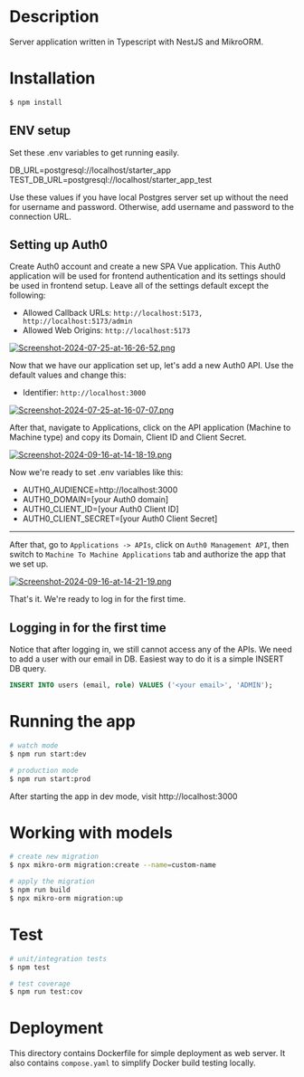 # Description

Server application written in Typescript with NestJS and MikroORM.

# Installation

```bash
$ npm install
```

## ENV setup

Set these .env variables to get running easily.

DB_URL=postgresql://localhost/starter_app
TEST_DB_URL=postgresql://localhost/starter_app_test

Use these values if you have local Postgres server set up without the need for
username and password. Otherwise, add username and password to the connection URL.

## Setting up Auth0

Create Auth0 account and create a new SPA Vue application. This Auth0 application
will be used for frontend authentication and its settings should be used in
frontend setup. Leave all of the settings default except the following:
- Allowed Callback URLs: `http://localhost:5173, http://localhost:5173/admin`
- Allowed Web Origins: `http://localhost:5173`

[![Screenshot-2024-07-25-at-16-26-52.png](https://i.postimg.cc/fTDcpFmN/Screenshot-2024-07-25-at-16-26-52.png)](https://postimg.cc/5jKQFss7)

Now that we have our application set up, let's add a new Auth0 API. Use the
default values and change this:
- Identifier: `http://localhost:3000`

[![Screenshot-2024-07-25-at-16-07-07.png](https://i.postimg.cc/gcRsf87v/Screenshot-2024-07-25-at-16-07-07.png)](https://postimg.cc/RqSwt64F)

After that, navigate to Applications, click on the API application
(Machine to Machine type) and copy its Domain, Client ID and Client Secret.

[![Screenshot-2024-09-16-at-14-18-19.png](https://i.postimg.cc/cHxGrRZt/Screenshot-2024-09-16-at-14-18-19.png)](https://postimg.cc/R3DDYnWv)

Now we're ready to set .env variables like this:
- AUTH0_AUDIENCE=http://localhost:3000
- AUTH0_DOMAIN=[your Auth0 domain]
- AUTH0_CLIENT_ID=[your Auth0 Client ID]
- AUTH0_CLIENT_SECRET=[your Auth0 Client Secret]

---

After that, go to `Applications -> APIs`, click on `Auth0 Management API`, then
switch to `Machine To Machine Applications` tab and authorize the app that we set up.

[![Screenshot-2024-09-16-at-14-21-19.png](https://i.postimg.cc/SxGhq1bb/Screenshot-2024-09-16-at-14-21-19.png)](https://postimg.cc/213J7w50)


That's it. We're ready to log in for the first time.

## Logging in for the first time

Notice that after logging in, we still cannot access any of the APIs. We need to
add a user with our email in DB. Easiest way to do it is a simple INSERT DB query.

```sql
INSERT INTO users (email, role) VALUES ('<your email>', 'ADMIN');
```

# Running the app

```bash
# watch mode
$ npm run start:dev

# production mode
$ npm run start:prod
```

After starting the app in dev mode, visit http://localhost:3000

# Working with models

```bash
# create new migration
$ npx mikro-orm migration:create --name=custom-name

# apply the migration
$ npm run build
$ npx mikro-orm migration:up
```

# Test

```bash
# unit/integration tests
$ npm test

# test coverage
$ npm run test:cov
```

# Deployment

This directory contains Dockerfile for simple deployment as web server. It also
contains `compose.yaml` to simplify Docker build testing locally.


